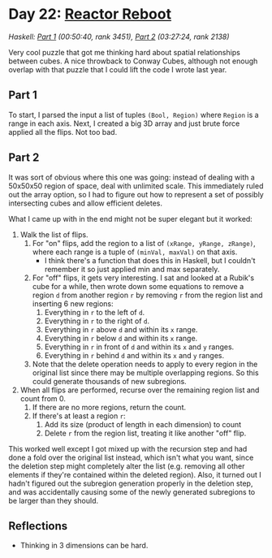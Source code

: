 # Day 22: [Reactor Reboot](https://adventofcode.com/2021/day/22)
*Haskell: [Part 1](https://github.com/DestyNova/advent_of_code_2021/blob/main/day22/Part1.hs) (00:50:40, rank 3451), [Part 2](https://github.com/DestyNova/advent_of_code_2021/blob/main/day22/Part2.hs) (03:27:24, rank 2138)*

Very cool puzzle that got me thinking hard about spatial relationships between cubes. A nice throwback to Conway Cubes, although not enough overlap with that puzzle that I could lift the code I wrote last year.

## Part 1

To start, I parsed the input a list of tuples `(Bool, Region)` where `Region` is a range in each axis. Next, I created a big 3D array and just brute force applied all the flips. Not too bad.

## Part 2

It was sort of obvious where this one was going: instead of dealing with a 50x50x50 region of space, deal with unlimited scale. This immediately ruled out the array option, so I had to figure out how to represent a set of possibly intersecting cubes and allow efficient deletes.

What I came up with in the end might not be super elegant but it worked:

1. Walk the list of flips.
    1. For "on" flips, add the region to a list of `(xRange, yRange, zRange)`, where each range is a tuple of `(minVal, maxVal)` on that axis.
        * I think there's a function that does this in Haskell, but I couldn't remember it so just applied min and max separately.
    2. For "off" flips, it gets very interesting. I sat and looked at a Rubik's cube for a while, then wrote down some equations to remove a region `d` from another region `r` by removing `r` from the region list and inserting 6 new regions:
        1. Everything in `r` to the left of `d`.
        2. Everything in `r` to the right of `d`.
        3. Everything in `r` above `d` and within its `x` range.
        4. Everything in `r` below `d` and within its `x` range.
        5. Everything in `r` in front of `d` and within its `x` and `y` ranges.
        6. Everything in `r` behind `d` and within its `x` and `y` ranges.
    3. Note that the delete operation needs to apply to every region in the original list since there may be multiple overlapping regions. So this could generate thousands of new subregions.
2. When all flips are performed, recurse over the remaining region list and count from 0.
    1. If there are no more regions, return the count.
    1. If there's at least a region `r`:
        1. Add its size (product of length in each dimension) to count
        1. Delete `r` from the region list, treating it like another "off" flip.

This worked well except I got mixed up with the recursion step and had done a fold over the original list instead, which isn't what you want, since the deletion step might completely alter the list (e.g. removing all other elements if they're contained within the deleted region). Also, it turned out I hadn't figured out the subregion generation properly in the deletion step, and was accidentally causing some of the newly generated subregions to be larger than they should.

## Reflections

* Thinking in 3 dimensions can be hard.
